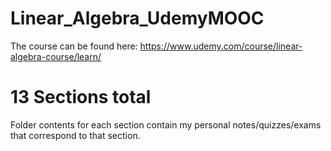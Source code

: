 # Linear_Algebra_UdemyMOOC
The course can be found here: https://www.udemy.com/course/linear-algebra-course/learn/

# 13 Sections total
Folder contents for each section contain my personal notes/quizzes/exams that correspond to that section.
